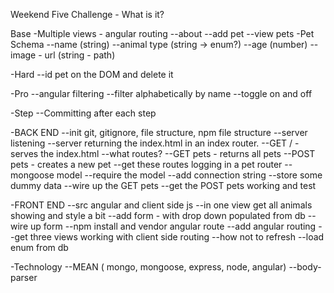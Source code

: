 Weekend Five Challenge - What is it?

Base
-Multiple views - angular routing
--about
--add pet
--view pets
-Pet Schema
--name (string)
--animal type (string -> enum?)
--age (number)
--image - url (string - path)

-Hard
--id pet on the DOM and delete it

-Pro
--angular filtering
--filter alphabetically by name
--toggle on and off

-Step
--Committing after each step

-BACK END
--init git, gitignore, file structure, npm file structure
--server listening
--server returning the index.html in an index router.
  --GET / - serves the index.html
--what routes?
  --GET pets - returns all pets
  --POST pets - creates a new pet
--get these routes logging in a pet router
--mongoose model
--require the model
--add connection string
--store some dummy data
--wire up the GET pets
--get the POST pets working and test

-FRONT END
--src angular and client side js
--in one view get all animals showing and style a bit
--add form - with drop down populated from db
--wire up form
--npm install and vendor angular route
--add angular routing
--get three views working with client side routing
--how not to refresh
--load enum from db

-Technology
--MEAN ( mongo, mongoose, express, node, angular)
--body-parser
